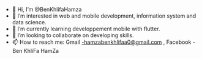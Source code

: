 - 👋 Hi, I’m @BenKhlifaHamza
- 👀 I’m interested in web and mobile development, information system and data science.
- 🌱 I’m currently learning developpement mobile with flutter.
- 💞️ I’m looking to collaborate on developing skills.
- 📫 How to reach me: Gmail    -hamzabenkhlifaa0@gmail.com , Facebook -Ben KhliFa HamZa                   

<!---
BenKhlifaHamza/BenKhlifaHamza is a ✨ special ✨ repository because its `README.md` (this file) appears on your GitHub profile.
You can click the Preview link to take a look at your changes.
--->
